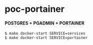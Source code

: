 # poc-portainer

#### POSTGRES + PGADMIN + PORTAINER

```
$ make docker-start SERVICE=services
$ make docker-start SERVICE=portainer

```
